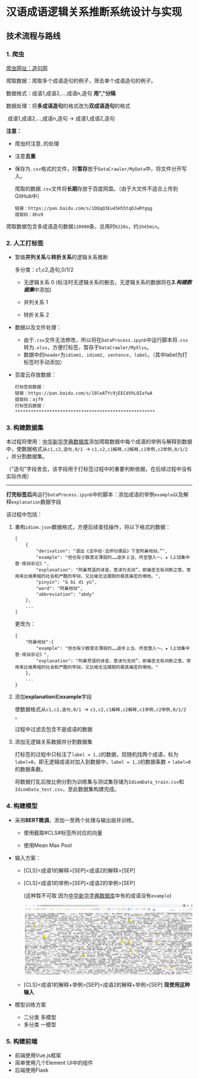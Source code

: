 # 汉语成语逻辑关系推断系统设计与实现

## 技术流程与路线

### 1. 爬虫

[爬虫网址：造句网](https://zaojv.com/wordcy.html)

爬取数据：爬取多个成语造句的例子，筛去单个成语造句的例子。

数据格式：成语1,成语2,...,成语n,造句 **用","分隔**

数据处理：将**多成语造句**的格式改为**双成语造句**的格式

​						成语1,成语2,...,成语n,造句 -> 成语1,成语2,造句

**注意：**

* 爬虫时注意`,`的处理

* 注意**去重**

* 保存为`.csv`格式的文件，将**暂存**放于`DataCrawler/MyData`中，将文件分开写入。

  爬取的数据`.csv`文件将**长期**存放于百度网盘。（由于大文件不适合上传到GitHub中）

  ```
  链接：https://pan.baidu.com/s/1DQqQ3Eu45H55tqDJwRYgqg
  提取码：8hs9
  ```
  

爬取数据包含多成语造句数据`120900`条，总用时`6226s`，约`1h45min`。



### 2. 人工打标签

* 暂做**并列关系**与**转折关系**的逻辑关系推断

  多分类：c1,c2,造句,0/1/2
  
  * 无逻辑关系 0 (标注时无逻辑关系的删去，无逻辑关系的数据将在***3.构建数据集***中添加)
  
  * 并列关系     1
  * 转折关系     2
  
* 数据以及文件处理：

  * 由于`.csv`文件无法修改，所以将在`DataProcess.ipynb`中运行脚本将`.csv`转为`.xlsx`，方便打标签，暂存于`DataCrawler/MyXlsx`。
  * 数据中的`header`为`idiom1, idiom2, sentence, label`。（其中label为打标签时手动添加）

* 百度云存放数据：

  ```
  打标签前数据：
  链接：https://pan.baidu.com/s/10leATYc9jEECdVhLQIafwA 
  提取码：ajf9
  打标签后数据：
  *****************************************************
  ```

  

### 3. 构建数据集

本过程将使用：[中华新华字典数据库](https://github.com/pwxcoo/chinese-xinhua)添加爬取数据中每个成语的举例与解释到数据中，使数据格式从`c1,c2,造句,0/1 `-> `c1,c2,c1解释,c2解释,c1举例,c2举例,0/1/2` ，并分割数据集。

（"造句"字段舍去，该字段用于打标签过程中的重要判断依据，在后续过程中没有实际作用）

---

**打完标签后**再运行`DataProcess.ipynb`中的脚本：添加成语的举例`example`以及解释`explanation`数据字段

该过程中包括：

1. 重构`idiom.json`数据格式，方便后续查找操作，将以下格式的数据：

    ```
    [
        {
            "derivation": "语出《法华经·法师功德品》下至阿鼻地狱。”",
            "example": "但也有少数意志薄弱的……逐步上当，终至堕入～。★《上饶集中营·炼狱杂记》",
            "explanation": "阿鼻梵语的译音，意译为无间”，即痛苦无有间断之意。常用来比喻黑暗的社会和严酷的牢狱。又比喻无法摆脱的极其痛苦的境地。",
            "pinyin": "ā bí dì yù",
            "word": "阿鼻地狱",
            "abbreviation": "abdy"
        },
        ...
    ]
    ```

    更改为：

    ```
    {
        "阿鼻地狱":{
            "example": "但也有少数意志薄弱的……逐步上当，终至堕入～。★《上饶集中营·炼狱杂记》",
            "explanation": "阿鼻梵语的译音，意译为无间”，即痛苦无有间断之意。常用来比喻黑暗的社会和严酷的牢狱。又比喻无法摆脱的极其痛苦的境地。"
        },
        ...
    }
    ```

2. 添加**explanation**和**example**字段

   使数据格式从`c1,c2,造句,0/1 `-> `c1,c2,c1解释,c2解释,c1举例,c2举例,0/1/2` 。

   过程中过滤去包含不是成语的数据

3. 添加无逻辑关系数据并分割数据集

   打标签的过程中只标注了`label = 1,2`的数据，现随机找两个成语，标为`label=0`，即无逻辑成语对加入到数据中，`label = 1,2`的数据条数 = `label=0`的数据条数。

   将数据打乱后按比例分割为训练集与测试集存储为`IdiomData_train.csv`和`IdiomData_test.csv`，至此数据集构建完成。

   

### 4. 构建模型

* 采用**BERT微调**，添加一至两个处理与输出层并训练。

  * 使用截取#CLS#标签所对应的向量

  * 使用Mean Max Pool

* 输入方案：

  * [CLS]<成语1的解释>[SEP]<成语2的解释>[SEP]

  * [CLS]<成语1的举例>[SEP]<成语2的举例>[SEP]

    (这种暂不可取 因为[中华新华字典数据库](https://github.com/pwxcoo/chinese-xinhua)中有的成语没有`example`)

    ![数据问题](./img/README-1.png)

  * [CLS]<成语1的解释+举例>[SEP]<成语2的解释+举例>[SEP] **现使用这种输入**

* 模型训练方案
  * 二分类 多模型
  * 多分类 一模型

### 5.  构建前端

* 前端使用Vue.js框架
* 简单使用几个Element UI中的组件
* 后端使用Flask